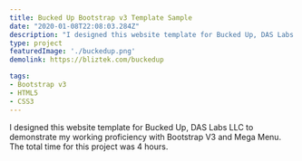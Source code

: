 ```yaml
---
title: Bucked Up Bootstrap v3 Template Sample
date: "2020-01-08T22:08:03.284Z"
description: "I designed this website template for Bucked Up, DAS Labs LLC to demonstrate my working proficiency with Bootstrap V3 and Mega Menu."
type: project
featuredImage: './buckedup.png'
demolink: https://bliztek.com/buckedup

tags:
- Bootstrap v3
- HTML5
- CSS3
---
```


I designed this website template for Bucked Up, DAS Labs LLC to demonstrate my working proficiency with Bootstrap V3 and Mega Menu. The total time for this project was 4 hours.
